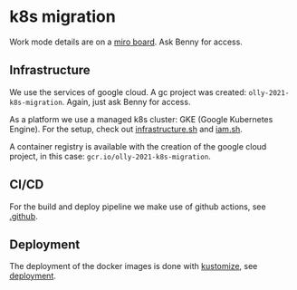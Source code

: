 # k8s migration

Work mode details are on a [miro board](https://miro.com/app/board/o9J_l_U-TRk=/). Ask Benny for access.

## Infrastructure

We use the services of google cloud. A gc project was created: `olly-2021-k8s-migration`. Again, just ask Benny for access. 

As a platform we use a managed k8s cluster: GKE (Google Kubernetes Engine). For the setup, check out [infrastructure.sh](../stack/infrastructure.sh) and [iam.sh](../stack/iam.sh).

A container registry is available with the creation of the google cloud project, in this case: `gcr.io/olly-2021-k8s-migration`.

## CI/CD

For the build and deploy pipeline we make use of github actions, see [.github](../.github).

## Deployment

The deployment of the docker images is done with [kustomize](https://kustomize.io/), see [deployment](../stack/deployment).